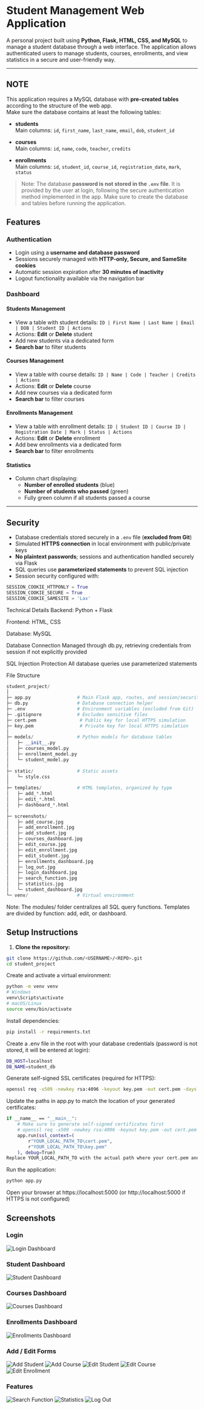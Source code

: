 # Student Management Web Application

A personal project built using **Python, Flask, HTML, CSS, and MySQL** to manage a student database through a web interface. The application allows authenticated users to manage students, courses, enrollments, and view statistics in a secure and user-friendly way.

---

## NOTE

This application requires a MySQL database with **pre-created tables** according to the structure of the web app.  
Make sure the database contains at least the following tables:

- **students**  
  Main columns: `id`, `first_name`, `last_name`, `email`, `dob`, `student_id`

- **courses**  
  Main columns: `id`, `name`, `code`, `teacher`, `credits`

- **enrollments**  
  Main columns: `id`, `student_id`, `course_id`, `registration_date`, `mark`, `status`

> Note: The database **password is not stored in the `.env` file**. It is provided by the user at login, following the secure authentication method implemented in the app. Make sure to create the database and tables before running the application.

## Features

### Authentication
- Login using a **username and database password**  
- Sessions securely managed with **HTTP-only, Secure, and SameSite cookies**  
- Automatic session expiration after **30 minutes of inactivity**  
- Logout functionality available via the navigation bar  

### Dashboard

#### Students Management
- View a table with student details: `ID | First Name | Last Name | Email | DOB | Student ID | Actions`  
- Actions: **Edit** or **Delete** student  
- Add new students via a dedicated form  
- **Search bar** to filter students  

#### Courses Management
- View a table with course details: `ID | Name | Code | Teacher | Credits | Actions`  
- Actions: **Edit** or **Delete** course  
- Add new courses via a dedicated form  
- **Search bar** to filter courses  

#### Enrollments Management
- View a table with enrollment details: `ID | Student ID | Course ID | Registration Date | Mark | Status | Actions`  
- Actions: **Edit** or **Delete** enrollment
- Add bew enrollments via a dedicated form
- **Search bar** to filter enrollments  

#### Statistics
- Column chart displaying:  
  - **Number of enrolled students** (blue)  
  - **Number of students who passed** (green)  
  - Fully green column if all students passed a course  

---

## Security
- Database credentials stored securely in a `.env` file (**excluded from Git**)  
- Simulated **HTTPS connection** in local environment with public/private keys  
- **No plaintext passwords**; sessions and authentication handled securely via Flask  
- SQL queries use **parameterized statements** to prevent SQL injection  
- Session security configured with:
```python
SESSION_COOKIE_HTTPONLY = True
SESSION_COOKIE_SECURE = True
SESSION_COOKIE_SAMESITE = 'Lax'
```
Technical Details
Backend: Python + Flask

Frontend: HTML, CSS

Database: MySQL

Database Connection
Managed through db.py, retrieving credentials from session if not explicitly provided

SQL Injection Protection
All database queries use parameterized statements

File Structure
```python
student_project/
│
├─ app.py                 # Main Flask app, routes, and session/security configuration
├─ db.py                  # Database connection helper
├─ .env                   # Environment variables (excluded from Git)
├─ .gitignore             # Excludes sensitive files
├─ cert.pem                # Public key for local HTTPS simulation
├─ key.pem                 # Private key for local HTTPS simulation
│
├─ models/                # Python models for database tables
│   ├─ __init__.py
│   ├─ courses_model.py
│   ├─ enrollment_model.py
│   └─ student_model.py
│
├─ static/                # Static assets
│   └─ style.css
│
├─ templates/             # HTML templates, organized by type
│   ├─ add_*.html
│   ├─ edit_*.html
│   ├─ dashboard_*.html
│
├─ screenshots/
│   ├─ add_course.jpg
│   ├─ add_enrollment.jpg
│   ├─ add_student.jpg
│   ├─ courses_dashboard.jpg
│   ├─ edit_course.jpg
│   ├─ edit_enrollment.jpg
│   ├─ edit_student.jpg
│   ├─ enrollments_dashboard.jpg
│   ├─ log_out.jpg
│   ├─ login_dashboard.jpg
│   ├─ search_function.jpg
│   ├─ statistics.jpg
│   └─ student_dashboard.jpg
└─ venv/                  # Virtual environment
```
Note: The modules/ folder centralizes all SQL query functions. Templates are divided by function: add, edit, or dashboard.
## Setup Instructions

1. **Clone the repository:**

```bash
git clone https://github.com/<USERNAME>/<REPO>.git
cd student_project
```
Create and activate a virtual environment:

```bash
python -m venv venv
# Windows
venv\Scripts\activate
# macOS/Linux
source venv/bin/activate
```
Install dependencies:

```bash
pip install -r requirements.txt
```
Create a .env file in the root with your database credentials (password is not stored, it will be entered at login):
```bash
DB_HOST=localhost
DB_NAME=student_db
```
Generate self-signed SSL certificates (required for HTTPS):

```bash
openssl req -x509 -newkey rsa:4096 -keyout key.pem -out cert.pem -days 365 -nodes
```
Update the paths in app.py to match the location of your generated certificates:
```bash
if __name__ == "__main__":
    # Make sure to generate self-signed certificates first
    # openssl req -x509 -newkey rsa:4096 -keyout key.pem -out cert.pem -days 365 -nodes
    app.run(ssl_context=(
        r"YOUR_LOCAL_PATH_TO\cert.pem",
        r"YOUR_LOCAL_PATH_TO\key.pem"
    ), debug=True)
Replace YOUR_LOCAL_PATH_TO with the actual path where your cert.pem and key.pem files are located.
```
Run the application:
```bash
python app.py
```
Open your browser at https://localhost:5000 (or http://localhost:5000 if HTTPS is not configured)




## Screenshots

### Login
![Login Dashboard](Screenshots/login_dashboard.jpg)

### Student Dashboard
![Student Dashboard](Screenshots/student_dashboard.jpg)

### Courses Dashboard
![Courses Dashboard](Screenshots/courses_dashboard.jpg)

### Enrollments Dashboard
![Enrollments Dashboard](Screenshots/enrollments_dashboard.jpg)

### Add / Edit Forms
![Add Student](Screenshots/add_student.jpg)
![Add Course](Screenshots/add_course.jpg)
![Edit Student](Screenshots/edit_student.jpg)
![Edit Course](Screenshots/edit_course.jpg)
![Edit Enrollment](Screenshots/edit_enrollment.jpg)

### Features
![Search Function](Screenshots/search_function.jpg)
![Statistics](Screenshots/statistics.jpg)
![Log Out](Screenshots/log_out.jpg)

